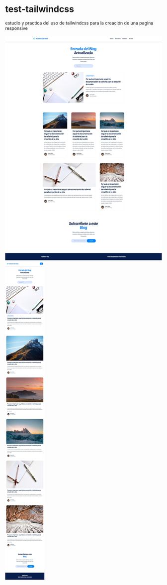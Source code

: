 # test-tailwindcss

estudio y practica del uso de tailwindcss para la creación de una pagina responsive

<img width=“100%” src=Captura.jpeg />
<img width=“640px” src=Captura2.jpeg />
